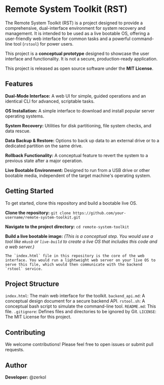 # Remote System Toolkit (RST)

The Remote System Toolkit (RST) is a project designed to provide a comprehensive, dual-interface environment for system recovery and management. It is intended to be used as a live bootable OS, offering a user-friendly web interface for common tasks and a powerful command-line tool (`rstool`) for power users.

This project is a **conceptual prototype** designed to showcase the user interface and functionality. It is not a secure, production-ready application.

This project is released as open source software under the **MIT License**.

## Features

**Dual-Mode Interface:** A web UI for simple, guided operations and an identical CLI for advanced, scriptable tasks.

**OS Installation:** A simple interface to download and install popular server operating systems.

**System Recovery:** Utilities for disk partitioning, file system checks, and data rescue.

**Data Backup & Restore:** Options to back up data to an external drive or to a dedicated partition on the same drive.

**Rollback Functionality:** A conceptual feature to revert the system to a previous state after a major operation.

**Live Bootable Environment:** Designed to run from a USB drive or other bootable media, independent of the target machine's operating system.

## Getting Started

To get started, clone this repository and build a bootable live OS.

  **Clone the repository:**
    ```
    git clone https://github.com/your-username/remote-system-toolkit.git
    ```

  **Navigate to the project directory:**
    ```
    cd remote-system-toolkit
    ```

  **Build a live bootable image:**
    *(This is a conceptual step. You would use a tool like `mkusb` or `live-build` to create a live OS that includes this code and a web server.)*

    The `index.html` file in this repository is the core of the web interface. You would run a lightweight web server on your live OS to serve this file, which would then communicate with the backend `rstool` service.

## Project Structure

 `index.html`: The main web interface for the toolkit.
 `backend_api.md`: A conceptual design document for a secure backend API.
 `rstool.sh`: A conceptual bash script to simulate the command-line tool.
 `README.md`: This file.
 `.gitignore`: Defines files and directories to be ignored by Git.
 `LICENSE`: The MIT License for this project.

## Contributing

We welcome contributions! Please feel free to open issues or submit pull requests.

## Author

 **Developer:** @zerkol
